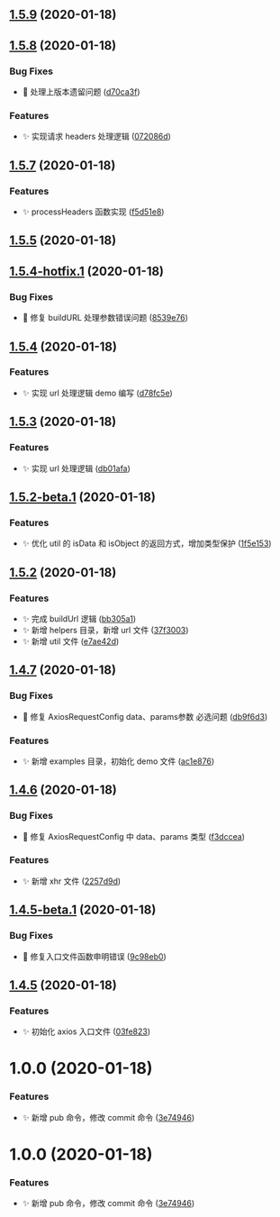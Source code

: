 ## [1.5.9](https://github.com/jason-live/jaxios/compare/v1.5.8...v1.5.9) (2020-01-18)



## [1.5.8](https://github.com/jason-live/jaxios/compare/v1.5.7...v1.5.8) (2020-01-18)


### Bug Fixes

* :bug: 处理上版本遗留问题 ([d70ca3f](https://github.com/jason-live/jaxios/commit/d70ca3fb38163efca76cf99403c825f237fdbbd2))


### Features

* :sparkles: 实现请求 headers 处理逻辑 ([072086d](https://github.com/jason-live/jaxios/commit/072086d2d26bee08700945a529dbaa118f438f19))



## [1.5.7](https://github.com/jason-live/jaxios/compare/v1.5.5...v1.5.7) (2020-01-18)


### Features

* :sparkles: processHeaders 函数实现 ([f5d51e8](https://github.com/jason-live/jaxios/commit/f5d51e8b300e58bbd89b372b3e1da768ff61e07c))



## [1.5.5](https://github.com/jason-live/jaxios/compare/v1.5.4-hotfix.1...v1.5.5) (2020-01-18)



## [1.5.4-hotfix.1](https://github.com/jason-live/jaxios/compare/v1.5.4...v1.5.4-hotfix.1) (2020-01-18)


### Bug Fixes

* :bug: 修复 buildURL 处理参数错误问题 ([8539e76](https://github.com/jason-live/jaxios/commit/8539e763c59e5877efcbaddb7f5938ed41ebb7b4))



## [1.5.4](https://github.com/jason-live/jaxios/compare/v1.5.3...v1.5.4) (2020-01-18)


### Features

* :sparkles: 实现 url 处理逻辑 demo 编写 ([d78fc5e](https://github.com/jason-live/jaxios/commit/d78fc5edd58daa6af3ac7f4ec2ffc116e47671c4))



## [1.5.3](https://github.com/jason-live/jaxios/compare/v1.5.2-beta.1...v1.5.3) (2020-01-18)


### Features

* :sparkles: 实现 url 处理逻辑 ([db01afa](https://github.com/jason-live/jaxios/commit/db01afadb6cde88107c7e8352a94050c182e9c25))



## [1.5.2-beta.1](https://github.com/jason-live/jaxios/compare/v1.5.2...v1.5.2-beta.1) (2020-01-18)


### Features

* :sparkles: 优化 util 的 isData 和 isObject 的返回方式，增加类型保护 ([1f5e153](https://github.com/jason-live/jaxios/commit/1f5e153ba340b26d85af524a5dfbb02618ddedf7))



## [1.5.2](https://github.com/jason-live/jaxios/compare/v1.4.7...v1.5.2) (2020-01-18)


### Features

* :sparkles: 完成 buildUrl 逻辑 ([bb305a1](https://github.com/jason-live/jaxios/commit/bb305a139e1acd288318b2660441a0f6f2370431))
* :sparkles: 新增 helpers 目录，新增 url 文件 ([37f3003](https://github.com/jason-live/jaxios/commit/37f3003f941a7e699c0920a1a7f36f6cb8ee20a5))
* :sparkles: 新增 util 文件 ([e7ae42d](https://github.com/jason-live/jaxios/commit/e7ae42d61174de3b4bacbf976fc54d1e3de1032b))



## [1.4.7](https://github.com/jason-live/jaxios/compare/v1.4.6...v1.4.7) (2020-01-18)


### Bug Fixes

* :bug: 修复 AxiosRequestConfig data、params参数 必选问题 ([db9f6d3](https://github.com/jason-live/jaxios/commit/db9f6d38570d7533d0ac2583bde3021c13ca06c8))


### Features

* :sparkles: 新增 examples 目录，初始化 demo 文件 ([ac1e876](https://github.com/jason-live/jaxios/commit/ac1e876a21c7fdf3222db2144b429907f2740c56))



## [1.4.6](https://github.com/jason-live/jaxios/compare/v1.4.5-beta.1...v1.4.6) (2020-01-18)


### Bug Fixes

* :bug: 修复 AxiosRequestConfig 中 data、params 类型 ([f3dccea](https://github.com/jason-live/jaxios/commit/f3dcceadfea0f6edb27a5d5ab52b4addc7d14746))


### Features

* :sparkles: 新增 xhr 文件 ([2257d9d](https://github.com/jason-live/jaxios/commit/2257d9d4a5e22d3ec631eeeb51b582e696a35d3a))



## [1.4.5-beta.1](https://github.com/jason-live/jaxios/compare/v1.4.5...v1.4.5-beta.1) (2020-01-18)


### Bug Fixes

* :bug: 修复入口文件函数申明错误 ([9c98eb0](https://github.com/jason-live/jaxios/commit/9c98eb0e5fcf9f9058da425eb72ec2d688aad48d))



## [1.4.5](https://github.com/jason-live/jaxios/compare/v1.0.0...v1.4.5) (2020-01-18)


### Features

* :sparkles: 初始化 axios 入口文件 ([03fe823](https://github.com/jason-live/jaxios/commit/03fe823f510a4a26f4439355a89aeae3bfa85ddf))



# 1.0.0 (2020-01-18)


### Features

* :sparkles: 新增 pub 命令，修改 commit 命令 ([3e74946](https://github.com/jason-live/jaxios/commit/3e74946c0f35febbd8aea18b8fb8e3a4ce83ebc3))



# 1.0.0 (2020-01-18)


### Features

* :sparkles: 新增 pub 命令，修改 commit 命令 ([3e74946](https://github.com/jason-live/jaxios/commit/3e74946c0f35febbd8aea18b8fb8e3a4ce83ebc3))



